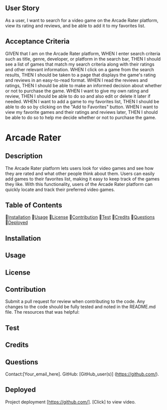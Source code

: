 ## User Story

As a user, I want to search for a video game on the Arcade Rater platform,
view its rating and reviews, and be able to add it to my favorites list.

## Acceptance Criteria

GIVEN that I am on the Arcade Rater platform,
WHEN I enter search criteria such as title, genre, developer, or platform in the search bar,
THEN I should see a list of games that match my search criteria along with their ratings and other relevant information.
WHEN I click on a game from the search results,
THEN I should be taken to a page that displays the game's rating and reviews in an easy-to-read format.
WHEN I read the reviews and ratings,
THEN I should be able to make an informed decision about whether or not to purchase the game.
WHEN I want to give my own rating and review,
THEN I should be able to do so and also edit or delete it later if needed.
WHEN I want to add a game to my favorites list,
THEN I should be able to do so by clicking on the "Add to Favorites" button.
WHEN I want to view my favorite games and their ratings and reviews later,
THEN I should be able to do so to help me decide whether or not to purchase the game.

# Arcade Rater

## Description

The Arcade Rater platform lets users look for video games and see how they are rated and what other people think about them. Users can easily add games to their favorites list, making it easy to keep track of the games they like. With this functionality, users of the Arcade Rater platform can quickly locate and track their preferred video games.

## Table of Contents

💠[Installation](#installation)
💠[Usage](#usage)
💠[License](#license)
💠[Contribution](#contribution)
💠[Test](#test)
💠[Credits](#credits)
💠[Questions](#questions)
💠[Deployed](#deployed)

## Installation

## Usage

## License

## Contribution

Submit a pull request for review when contributing to the code. Any changes to the code should be fully tested and noted in the README.md file. The resources that was helpful:

## Test

## Credits

## Questions

Contact:[Your_email_here].
GitHub: [GitHub_user(s)] (https://github.com/).

## Deployed

Project deployment [https://github.com/].
[Click] to view video.
